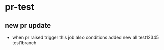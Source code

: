 # pr-test

## new pr update

- when pr raised trigger this job also conditions added new all test12345 test1branch
